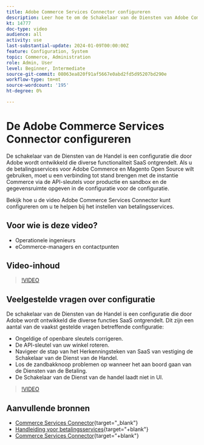 ```yaml
---
title: Adobe Commerce Services Connector configureren
description: Leer hoe te om de Schakelaar van de Diensten van Adobe Commerce voor gebruik met de producten van de Handel te vormen SaaS en te leren hoe te om gemeenschappelijke kwesties op te lossen.
kt: 14777
doc-type: video
audience: all
activity: use
last-substantial-update: 2024-01-09T00:00:00Z
feature: Configuration, System
topic: Commerce, Administration
role: Admin, User
level: Beginner, Intermediate
source-git-commit: 08063ea820f91af5667e0abd2fd5d95207bd290e
workflow-type: tm+mt
source-wordcount: '195'
ht-degree: 0%

---
```


# De Adobe Commerce Services Connector configureren

De schakelaar van de Diensten van de Handel is een configuratie die door Adobe wordt ontwikkeld die diverse functionaliteit SaaS ontgrendelt. Als u de betalingsservices voor Adobe Commerce en Magento Open Source wilt gebruiken, moet u een verbinding tot stand brengen met de instantie Commerce via de API-sleutels voor productie en sandbox en de gegevensruimte opgeven in de configuratie voor de configuratie.

Bekijk hoe u de video Adobe Commerce Services Connector kunt configureren om u te helpen bij het instellen van betalingsservices.

## Voor wie is deze video?

- Operationele ingenieurs
- eCommerce-managers en contactpunten

## Video-inhoud

>[!VIDEO](https://video.tv.adobe.com/v/3425958?learn=on)

## Veelgestelde vragen over configuratie

De schakelaar van de Diensten van de Handel is een configuratie die door Adobe wordt ontwikkeld die diverse functies SaaS ontgrendelt. Dit zijn een aantal van de vaakst gestelde vragen betreffende configuratie:

- Ongeldige of openbare sleutels corrigeren.
- De API-sleutel van uw winkel roteren.
- Navigeer de stap van het Herkenningsteken van SaaS van vestiging de Schakelaar van de Dienst van de Handel.
- Los de zandbakknoop problemen op wanneer het aan boord gaan van de Diensten van de Betaling.
- De Schakelaar van de Dienst van de handel laadt niet in UI.

>[!VIDEO](https://video.tv.adobe.com/v/3425959?learn=on)

## Aanvullende bronnen

- [Commerce Services Connector](https://experienceleague.adobe.com/docs/commerce-merchant-services/user-guides/integration-services/saas.html){target="_blank"}
- [Handleiding voor betalingsservices](https://experienceleague.adobe.com/docs/commerce-merchant-services/payment-services/guide-overview.html){target="+blank"}
- [Commerce Services Connector](https://experienceleague.adobe.com/docs/commerce-merchant-services/user-guides/integration-services/saas.html){target="+blank"}
